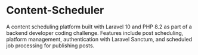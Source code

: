 # Content-Scheduler
A content scheduling platform built with Laravel 10 and PHP 8.2 as part of a backend developer coding challenge. Features include post scheduling, platform management, authentication with Laravel Sanctum, and scheduled job processing for publishing posts.
